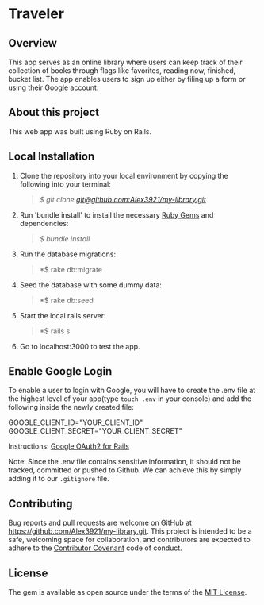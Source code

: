 # Traveler

## Overview

This app serves as an online library where users can keep track of their collection of books through flags like favorites, reading now, finished, bucket list. The app enables users to sign up either by filing up a form or using their Google account.

## About this project

This web app was built using Ruby on Rails.
## Local Installation

1. Clone the repository into your local environment by copying the following into your terminal:
  
    >*$ git clone [git@github.com:Alex3921/my-library.git](git@github.com:Alex3921/my-library.git)*
  
2. Run 'bundle install' to install the necessary [Ruby Gems](https://rubygems.org/) and dependencies:

    >*$ bundle install*
        
3. Run the database migrations:

    >*$ rake db:migrate

4. Seed the database with some dummy data:

    >*$ rake db:seed

5. Start the local rails server:

    >*$ rails s

6. Go to localhost:3000 to test the app.

## Enable Google Login
To enable a user to login with Google, you will have to create the .env file at the highest level of your app(type ```touch .env``` in your console) and add the following inside the newly created file:

GOOGLE_CLIENT_ID="YOUR_CLIENT_ID"
GOOGLE_CLIENT_SECRET="YOUR_CLIENT_SECRET"

Instructions: [Google OAuth2 for Rails](https://medium.com/@jenn.leigh.hansen/google-oauth2-for-rails-ba1bcfd1b863)

Note: Since the .env file contains sensitive information, it should not be tracked, committed or pushed to Github. We can achieve this by simply adding it to our ```.gitignore``` file.
## Contributing
Bug reports and pull requests are welcome on GitHub at https://github.com/Alex3921/my-library.git. This project is intended to be a safe, welcoming space for collaboration, and contributors are expected to adhere to the [Contributor Covenant](https://www.contributor-covenant.org) code of conduct.

## License

The gem is available as open source under the terms of the [MIT License](https://opensource.org/licenses/MIT).
